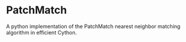 # PatchMatch

A python implementation of the PatchMatch nearest neighbor matching algorithm
in efficient Cython.
